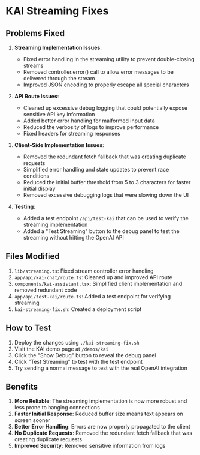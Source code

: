 # KAI Streaming Fixes

## Problems Fixed

1. **Streaming Implementation Issues**:
   - Fixed error handling in the streaming utility to prevent double-closing streams
   - Removed controller.error() call to allow error messages to be delivered through the stream
   - Improved JSON encoding to properly escape all special characters

2. **API Route Issues**:
   - Cleaned up excessive debug logging that could potentially expose sensitive API key information
   - Added better error handling for malformed input data
   - Reduced the verbosity of logs to improve performance
   - Fixed headers for streaming responses

3. **Client-Side Implementation Issues**:
   - Removed the redundant fetch fallback that was creating duplicate requests
   - Simplified error handling and state updates to prevent race conditions
   - Reduced the initial buffer threshold from 5 to 3 characters for faster initial display
   - Removed excessive debugging logs that were slowing down the UI

4. **Testing**:
   - Added a test endpoint `/api/test-kai` that can be used to verify the streaming implementation
   - Added a "Test Streaming" button to the debug panel to test the streaming without hitting the OpenAI API

## Files Modified

1. `lib/streaming.ts`: Fixed stream controller error handling
2. `app/api/kai-chat/route.ts`: Cleaned up and improved API route
3. `components/kai-assistant.tsx`: Simplified client implementation and removed redundant code
4. `app/api/test-kai/route.ts`: Added a test endpoint for verifying streaming
5. `kai-streaming-fix.sh`: Created a deployment script

## How to Test

1. Deploy the changes using `./kai-streaming-fix.sh`
2. Visit the KAI demo page at `/demos/kai`
3. Click the "Show Debug" button to reveal the debug panel
4. Click "Test Streaming" to test with the test endpoint
5. Try sending a normal message to test with the real OpenAI integration

## Benefits

1. **More Reliable**: The streaming implementation is now more robust and less prone to hanging connections
2. **Faster Initial Response**: Reduced buffer size means text appears on screen sooner
3. **Better Error Handling**: Errors are now properly propagated to the client
4. **No Duplicate Requests**: Removed the redundant fetch fallback that was creating duplicate requests
5. **Improved Security**: Removed sensitive information from logs 